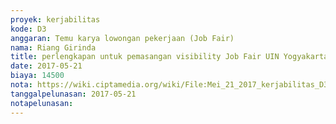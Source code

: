 ```yaml
---
proyek: kerjabilitas
kode: D3
anggaran: Temu karya lowongan pekerjaan (Job Fair)
nama: Riang Girinda
title: perlengkapan untuk pemasangan visibility Job Fair UIN Yogyakarta
date: 2017-05-21
biaya: 14500
nota: https://wiki.ciptamedia.org/wiki/File:Mei_21_2017_kerjabilitas_D3_ATK_ginda937.jpg
tanggalpelunasan: 2017-05-21
notapelunasan:
---
```

